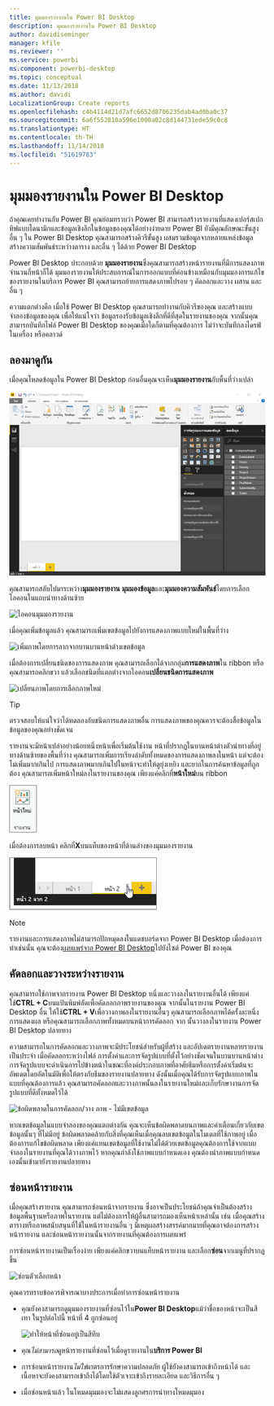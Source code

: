 ```yaml
---
title: มุมมองรายงานใน Power BI Desktop
description: มุมมองรายงานใน Power BI Desktop
author: davidiseminger
manager: kfile
ms.reviewer: ''
ms.service: powerbi
ms.component: powerbi-desktop
ms.topic: conceptual
ms.date: 11/13/2018
ms.author: davidi
LocalizationGroup: Create reports
ms.openlocfilehash: c4b4114d21d7afc6652d8706235dab4ad0ba0c37
ms.sourcegitcommit: 6a6f552810a596e1000a02c8d144731ede59c0c8
ms.translationtype: HT
ms.contentlocale: th-TH
ms.lasthandoff: 11/14/2018
ms.locfileid: "51619783"
---
```

# <a name="report-view-in-power-bi-desktop"></a>มุมมองรายงานใน Power BI Desktop
ถ้าคุณเคยทำงานกับ Power BI คุณย่อมทราบว่า Power BI สามารถสร้างรายงานที่แสดงเปอร์สเปกทิฟแบบไดนามิกและข้อมูลเชิงลึกในข้อมูลของคุณได้อย่างง่ายดาย Power BI ยังมีคุณลักษณะขั้นสูงอื่น ๆ ใน Power BI Desktop คุณสามารถสร้างคิวรีขั้นสูง ผสมรวมข้อมูลจากหลายแหล่งข้อมูล สร้างความสัมพันธ์ระหว่างตาราง และอื่น ๆ ได้ด้วย Power BI Desktop

Power BI Desktop ประกอบด้วย **มุมมองรายงาน**ซึ่งคุณสามารถสร้างหน้ารายงานที่มีการแสดงภาพจำนวนกี่หน้าก็ได้ มุมมองรายงานให้ประสบการณ์ในการออกแบบที่ค่อนข้างเหมือนกับมุมมองการแก้ไขของรายงานในบริการ Power BI คุณสามารถย้ายการแสดงภาพไปรอบ ๆ คัดลอกและวาง ผสาน และอื่น ๆ

ความแตกต่างคือ เมื่อใช้ Power BI Desktop คุณสามารถทำงานกับคิวรีของคุณ และสร้างแบบจำลองข้อมูลของคุณ เพื่อให้แน่ใจว่า ข้อมูลรองรับข้อมูลเชิงลึกที่ดีที่สุดในรายงานของคุณ จากนั้นคุณสามารถบันทึกไฟล์ Power BI Desktop ของคุณเมื่อใดก็ตามที่คุณต้องการ ไม่ว่าจะบันทึกลงไดรฟ์ในเครื่อง หรือคลาวด์

## <a name="lets-take-a-look"></a>ลองมาดูกัน
เมื่อคุณโหลดข้อมูลใน Power BI Desktop ก่อนอื่นคุณจะเห็น**มุมมองรายงาน**กับพื้นที่ว่างเปล่า

![Power BI Desktop](media/desktop-report-view/pbi_reportviewinpbidesigner_reportview.png)

คุณสามารถสลับไปมาระหว่าง**มุมมองรายงาน** **มุมมองข้อมูล**และ**มุมมองความสัมพันธ์**โดยการเลือกไอคอนในแถบนำทางด้านซ้าย

![ไอคอนมุมมองรายงาน](media/desktop-report-view/pbi_reportviewinpbidesigner_changeview.png)

เมื่อคุณเพิ่มข้อมูลแล้ว คุณสามารถเพิ่มเขตข้อมูลไปยังการแสดงภาพแบบใหม่ในพื้นที่ว่าง

![เพิ่มภาพโดยการลากจากบานบานหน้าต่างเขตข้อมูล](media/desktop-report-view/pbid_reportview_addvis.gif)

เมื่อต้องการเปลี่ยนชนิดของการแสดงภาพ คุณสามารถเลือกได้จากกลุ่ม**การแสดงภาพ**ใน ribbon หรือคุณสามารถคลิกขวา แล้วเลือกชนิดที่แตกต่างจากไอคอน**เปลี่ยนชนิดการแสดงภาพ**

![เปลี่ยนภาพโดยการเลือกภาพใหม่](media/desktop-report-view/pbid_reportview_changevis.gif)

> [!TIP]
> ตรวจสอบให้แน่ใจว่าได้ทดลองกับชนิดการแสดงภาพอื่น การแสดงภาพของคุณควรจะต้องสื่อข้อมูลในข้อมูลของคุณอย่างชัดเจน

รายงานจะมีหน้าเปล่าอย่างน้อยหนึ่งหน้าเพื่อเริ่มต้นใช้งาน หน้าที่ปรากฏในบานหน้าต่างตัวนำทางที่อยู่ทางด้านซ้ายของพื้นที่ว่าง คุณสามารถเพิ่มการเรียงลำดับทั้งหมดของการแสดงภาพลงในหน้า แต่จะต้องไม่เพิ่มมากเกินไป การแสดงภาพมากเกินไปในหน้าจะทำให้ดูยุ่งเหยิง และยากในการค้นหาข้อมูลที่ถูกต้อง คุณสามารถเพิ่มหน้าใหม่ลงในรายงานของคุณ เพียงแค่คลิกที่**หน้าใหม่**บน ribbon

![ไอคอนหน้าใหม่](media/desktop-report-view/pbidesignerreportviewnewpage.png)

เมื่อต้องการลบหน้า คลิกที่**X**บนแท็บของหน้าที่ด้านล่างของมุมมองรายงาน

![เพิ่มหน้าในรายงาน](media/desktop-report-view/pbi_reportviewinpbidesigner_deletepage.png)

> [!NOTE]
> รายงานและการแสดงภาพไม่สามารถปักหมุดลงในแดชบอร์ดจาก Power BI Desktop เมื่อต้องการทำเช่นนั้น คุณจะต้อง[เผยแพร่จาก Power BI Desktop](desktop-upload-desktop-files.md)ไปยังไซต์ Power BI ของคุณ

## <a name="copy-and-paste-between-reports"></a>คัดลอกและวางระหว่างรายงาน

คุณสามารถใช้ภาพจากรายงาน Power BI Desktop หนึ่งและวางลงในรายงานอื่นได้ เพียงแค่ใช้**CTRL + C**บนแป้นพิมพ์ลัดเพื่อคัดลอกภาพรายงานของคุณ จากนั้นในรายงาน Power BI Desktop อื่น ให้ใช้**CTRL + V**เพื่อวางภาพลงในรายงานอื่นๆ คุณสามารถเลือกภาพได้ครั้งละหนึ่งการแสดงผล หรือคุณสามารถเลือกภาพทั้งหมดบนหน้าการคัดลอก จาก นั้นวางลงในรายงาน Power BI Desktop ปลายทาง 

ความสามารถในการคัดลอกและวางภาพจะมีประโยชน์สำหรับผู้ที่สร้าง และอัปเดตรายงานหลายรายงานเป็นประจำ เมื่อคัดลอกระหว่างไฟล์ การตั้งค่าและการจัดรูปแบบที่ตั้งไว้อย่างชัดเจนในบานบานหน้าต่างการจัดรูปแบบจะดำเนินการไปข้างหน้าในขณะที่องค์ประกอบภาพที่อาศัยธีมหรือการตั้งค่าเริ่มต้นจะอัพเดตโดยอัตโนมัติเพื่อให้ตรงกับธีมของรายงานปลายทาง ดังนั้นเมื่อคุณได้รับการจัดรูปแบบภาพในแบบที่คุณต้องการแล้ว คุณสามารถคัดลอกและวางภาพนั้นลงในรายงานใหม่และเก็บรักษางานการจัดรูปแบบที่ดีทั้งหมดไว้ได้

![ข้อผิดพลาดในการคัดลอก/วาง ภาพ - ไม่มีเขตข้อมูล](media/desktop-report-view/report-view_05.png)

หากเขตข้อมูลในแบบจำลองของคุณแตกต่างกัน คุณจะเห็นข้อผิดพลาดบนภาพและคำเตือนเกี่ยวกับเขตข้อมูลนั้นๆ ที่ไม่มีอยู่ ข้อผิดพลาดคล้ายกับสิ่งที่คุณเห็นเมื่อคุณลบเขตข้อมูลในโมเดลที่ใช้ภาพอยู่ เมื่อต้องการแก้ไขข้อผิดพลาด เพียงแค่แทนเขตข้อมูลที่ใช้งานไม่ได้ด้วยเขตข้อมูลคุณต้องการใช้จากแบบจำลองในรายงานที่คุณได้วางภาพไว้ หากคุณกำลังใช้ภาพแบบกำหนดเอง คุณต้องนำภาพแบบกำหนดเองนั้นเข้ามายังรายงานปลายทาง




## <a name="hide-report-pages"></a>ซ่อนหน้ารายงาน

เมื่อคุณสร้างรายงาน คุณสามารถซ่อนหน้าจากรายงาน ซึ่งอาจเป็นประโยชน์ถ้าคุณจำเป็นต้องสร้างข้อมูลพื้นฐานหรือภาพในรายงาน แต่ไม่ต้องการให้ผู้อื่นสามารถมองเห็นหน้าเหล่านั้น เช่น เมื่อคุณสร้างตารางหรือภาพสนับสนุนที่ใช้ในหน้ารายงานอื่น ๆ มีเหตุผลสร้างสรรค์มากมายที่คุณอาจต้องการสร้างหน้ารายงาน และซ่อนหน้ารายงานนั้นจากรายงานที่คุณต้องการเผยแพร่ 

การซ่อนหน้ารายงานเป็นเรื่องง่าย เพียงแค่คลิกขวาบนแท็บหน้ารายงาน และเลือก**ซ่อน**จากเมนูที่ปรากฏขึ้น

![ซ่อนตัวเลือกหน้า](media/desktop-report-view/report-view_05.png)

คุณควรทราบข้อควรพิจารณาบางประการเมื่อทำการซ่อนหน้ารายงาน

* คุณยังคงสามารถดูมุมมองรายงานที่ซ่อนไว้ใน**Power BI Desktop**แม้ว่าชื่อของหน้าจะเป็นสีเทา ในรูปต่อไปนี้ หน้าที่ 4 ถูกซ่อนอยู่

    ![ทำให้หน้าที่ซ่อนอยู่เป็นสีทึบ](media/desktop-report-view/report-view_06.png)

* คุณ*ไม่สามารถ*ดูหน้ารายงานที่ซ่อนไว้เมื่อดูรายงานใน**บริการ Power BI**

* การซ่อนหน้ารายงาน*ไม่ใช่*มาตรการรักษาความปลอดภัย ผู้ใช้ยังคงสามารถเข้าถึงหน้าได้ และเนื้อหาจะยังคงสามารถเข้าถึงได้โดยใช้ตัวเจาะเข้าถึงรายละเอียด และวิธีการอื่น ๆ

* เมื่อซ่อนหน้าแล้ว ในโหมดมุมมองจะไม่แสดงลูกศรการนำทางโหมดมุมอง

